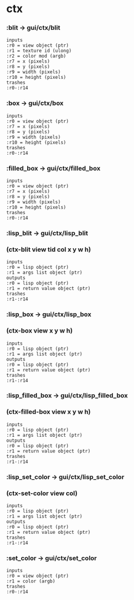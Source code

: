# ctx

### :blit -> gui/ctx/blit

```code
inputs
:r0 = view object (ptr)
:r1 = texture id (ulong)
:r2 = color mod (argb)
:r7 = x (pixels)
:r8 = y (pixels)
:r9 = width (pixels)
:r10 = height (pixels)
trashes
:r0-:r14
```

### :box -> gui/ctx/box

```code
inputs
:r0 = view object (ptr)
:r7 = x (pixels)
:r8 = y (pixels)
:r9 = width (pixels)
:r10 = height (pixels)
trashes
:r0-:r14
```

### :filled_box -> gui/ctx/filled_box

```code
inputs
:r0 = view object (ptr)
:r7 = x (pixels)
:r8 = y (pixels)
:r9 = width (pixels)
:r10 = height (pixels)
trashes
:r0-:r14
```

### :lisp_blit -> gui/ctx/lisp_blit

### (ctx-blit view tid col x y w h)

```code
inputs
:r0 = lisp object (ptr)
:r1 = args list object (ptr)
outputs
:r0 = lisp object (ptr)
:r1 = return value object (ptr)
trashes
:r1-:r14
```

### :lisp_box -> gui/ctx/lisp_box

### (ctx-box view x y w h)

```code
inputs
:r0 = lisp object (ptr)
:r1 = args list object (ptr)
outputs
:r0 = lisp object (ptr)
:r1 = return value object (ptr)
trashes
:r1-:r14
```

### :lisp_filled_box -> gui/ctx/lisp_filled_box

### (ctx-filled-box view x y w h)

```code
inputs
:r0 = lisp object (ptr)
:r1 = args list object (ptr)
outputs
:r0 = lisp object (ptr)
:r1 = return value object (ptr)
trashes
:r1-:r14
```

### :lisp_set_color -> gui/ctx/lisp_set_color

### (ctx-set-color view col)

```code
inputs
:r0 = lisp object (ptr)
:r1 = args list object (ptr)
outputs
:r0 = lisp object (ptr)
:r1 = return value object (ptr)
trashes
:r1-:r14
```

### :set_color -> gui/ctx/set_color

```code
inputs
:r0 = view object (ptr)
:r1 = color (argb)
trashes
:r0-:r14
```

